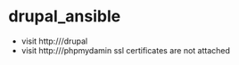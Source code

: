 # drupal_ansible
- visit http://<pub-ip>/drupal
- visit http://<pub-ip>/phpmydamin
ssl certificates are not attached
